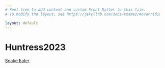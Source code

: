 ```yaml
---
# Feel free to add content and custom Front Matter to this file.
# To modify the layout, see https://jekyllrb.com/docs/themes/#overriding-theme-defaults

layout: default 
---
```

# Huntress2023

[Snake Eater](./ctf/Snake_Eater.html)
